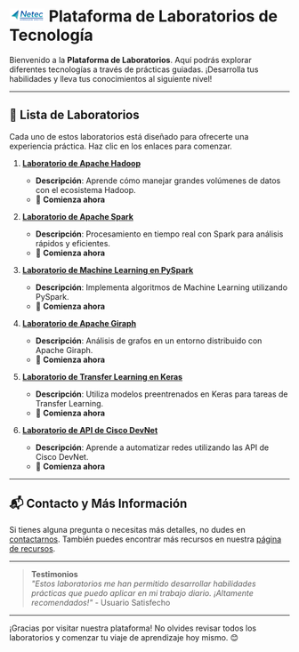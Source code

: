 # ![Logo](neteclogo.png) **Plataforma de Laboratorios de Tecnología**

Bienvenido a la **Plataforma de Laboratorios**. Aquí podrás explorar diferentes tecnologías a través de prácticas guiadas. ¡Desarrolla tus habilidades y lleva tus conocimientos al siguiente nivel!

---

## 🌟 **Lista de Laboratorios**

Cada uno de estos laboratorios está diseñado para ofrecerte una experiencia práctica. Haz clic en los enlaces para comenzar.

1. **[Laboratorio de Apache Hadoop](ruta-a-laboratorio-hadoop.md)**
   - **Descripción**: Aprende cómo manejar grandes volúmenes de datos con el ecosistema Hadoop.
   - 🚀 **Comienza ahora**

2. **[Laboratorio de Apache Spark](ruta-a-laboratorio-spark.md)**
   - **Descripción**: Procesamiento en tiempo real con Spark para análisis rápidos y eficientes.
   - 🚀 **Comienza ahora**

3. **[Laboratorio de Machine Learning en PySpark](ruta-a-laboratorio-pyspark-ml.md)**
   - **Descripción**: Implementa algoritmos de Machine Learning utilizando PySpark.
   - 🚀 **Comienza ahora**

4. **[Laboratorio de Apache Giraph](ruta-a-laboratorio-giraph.md)**
   - **Descripción**: Análisis de grafos en un entorno distribuido con Apache Giraph.
   - 🚀 **Comienza ahora**

5. **[Laboratorio de Transfer Learning en Keras](ruta-a-laboratorio-keras-transfer-learning.md)**
   - **Descripción**: Utiliza modelos preentrenados en Keras para tareas de Transfer Learning.
   - 🚀 **Comienza ahora**

6. **[Laboratorio de API de Cisco DevNet](ruta-a-laboratorio-devnet-api.md)**
   - **Descripción**: Aprende a automatizar redes utilizando las API de Cisco DevNet.
   - 🚀 **Comienza ahora**

---

## 📬 **Contacto y Más Información**

Si tienes alguna pregunta o necesitas más detalles, no dudes en [contactarnos](mailto:tu-correo@dominio.com). También puedes encontrar más recursos en nuestra [página de recursos](ruta-a-pagina-de-recursos.md).

---

> **Testimonios**  
> *"Estos laboratorios me han permitido desarrollar habilidades prácticas que puedo aplicar en mi trabajo diario. ¡Altamente recomendados!"* - Usuario Satisfecho

---

¡Gracias por visitar nuestra plataforma! No olvides revisar todos los laboratorios y comenzar tu viaje de aprendizaje hoy mismo. 😊
